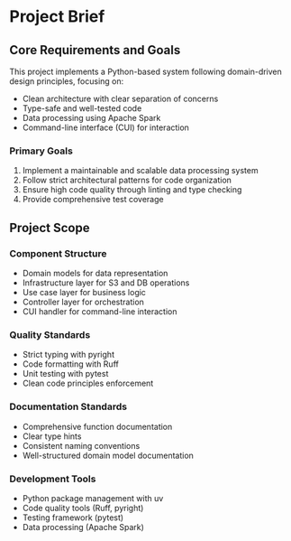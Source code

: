 # Project Brief

## Core Requirements and Goals

This project implements a Python-based system following domain-driven design principles, focusing on:

- Clean architecture with clear separation of concerns
- Type-safe and well-tested code
- Data processing using Apache Spark
- Command-line interface (CUI) for interaction

### Primary Goals
1. Implement a maintainable and scalable data processing system
2. Follow strict architectural patterns for code organization
3. Ensure high code quality through linting and type checking
4. Provide comprehensive test coverage

## Project Scope

### Component Structure
- Domain models for data representation
- Infrastructure layer for S3 and DB operations
- Use case layer for business logic
- Controller layer for orchestration
- CUI handler for command-line interaction

### Quality Standards
- Strict typing with pyright
- Code formatting with Ruff
- Unit testing with pytest
- Clean code principles enforcement

### Documentation Standards
- Comprehensive function documentation
- Clear type hints
- Consistent naming conventions
- Well-structured domain model documentation

### Development Tools
- Python package management with uv
- Code quality tools (Ruff, pyright)
- Testing framework (pytest)
- Data processing (Apache Spark)
